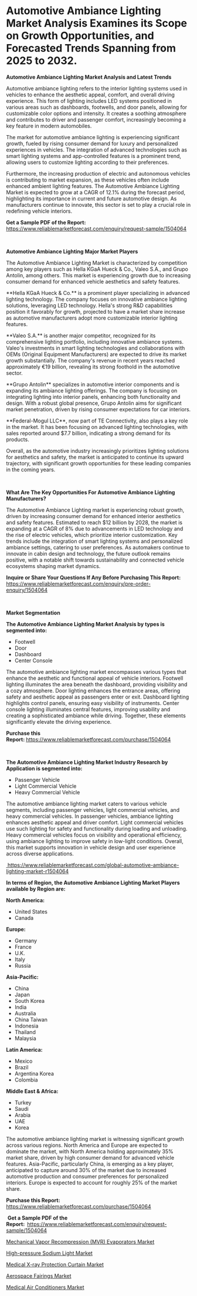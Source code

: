 <p><h1>Automotive Ambiance Lighting Market Analysis Examines its Scope on Growth Opportunities, and Forecasted Trends Spanning from 2025 to 2032.</h1></p><p><strong>Automotive Ambiance Lighting Market Analysis and Latest Trends</strong></p>
<p><p>Automotive ambiance lighting refers to the interior lighting systems used in vehicles to enhance the aesthetic appeal, comfort, and overall driving experience. This form of lighting includes LED systems positioned in various areas such as dashboards, footwells, and door panels, allowing for customizable color options and intensity. It creates a soothing atmosphere and contributes to driver and passenger comfort, increasingly becoming a key feature in modern automobiles.</p><p>The market for automotive ambiance lighting is experiencing significant growth, fueled by rising consumer demand for luxury and personalized experiences in vehicles. The integration of advanced technologies such as smart lighting systems and app-controlled features is a prominent trend, allowing users to customize lighting according to their preferences. </p><p>Furthermore, the increasing production of electric and autonomous vehicles is contributing to market expansion, as these vehicles often include enhanced ambient lighting features. The Automotive Ambiance Lighting Market is expected to grow at a CAGR of 12.1% during the forecast period, highlighting its importance in current and future automotive design. As manufacturers continue to innovate, this sector is set to play a crucial role in redefining vehicle interiors.</p></p>
<p><strong>Get a Sample PDF of the Report:&nbsp;</strong> <a href="https://www.reliablemarketforecast.com/enquiry/request-sample/1504064?utm_campaign=1899&utm_medium=2&utm_source=Github&utm_content=ia&utm_term=23032025&utm_id=automotive-ambiance-lighting">https://www.reliablemarketforecast.com/enquiry/request-sample/1504064</a></p>
<p>&nbsp;</p>
<p><strong>Automotive Ambiance Lighting Major Market Players</strong></p>
<p><p>The Automotive Ambiance Lighting Market is characterized by competition among key players such as Hella KGaA Hueck & Co., Valeo S.A., and Grupo Antolin, among others. This market is experiencing growth due to increasing consumer demand for enhanced vehicle aesthetics and safety features.</p><p>**Hella KGaA Hueck & Co.** is a prominent player specializing in advanced lighting technology. The company focuses on innovative ambiance lighting solutions, leveraging LED technology. Hella's strong R&D capabilities position it favorably for growth, projected to have a market share increase as automotive manufacturers adopt more customizable interior lighting features.</p><p>**Valeo S.A.** is another major competitor, recognized for its comprehensive lighting portfolio, including innovative ambiance systems. Valeo's investments in smart lighting technologies and collaborations with OEMs (Original Equipment Manufacturers) are expected to drive its market growth substantially. The company's revenue in recent years reached approximately €19 billion, revealing its strong foothold in the automotive sector.</p><p>**Grupo Antolin** specializes in automotive interior components and is expanding its ambiance lighting offerings. The company is focusing on integrating lighting into interior panels, enhancing both functionality and design. With a robust global presence, Grupo Antolin aims for significant market penetration, driven by rising consumer expectations for car interiors.</p><p>**Federal-Mogul LLC**, now part of TE Connectivity, also plays a key role in the market. It has been focusing on advanced lighting technologies, with sales reported around $7.7 billion, indicating a strong demand for its products.</p><p>Overall, as the automotive industry increasingly prioritizes lighting solutions for aesthetics and safety, the market is anticipated to continue its upward trajectory, with significant growth opportunities for these leading companies in the coming years.</p></p>
<p>&nbsp;</p>
<p><strong>What Are The Key Opportunities For Automotive Ambiance Lighting Manufacturers?</strong></p>
<p><p>The Automotive Ambiance Lighting market is experiencing robust growth, driven by increasing consumer demand for enhanced interior aesthetics and safety features. Estimated to reach $12 billion by 2028, the market is expanding at a CAGR of 8% due to advancements in LED technology and the rise of electric vehicles, which prioritize interior customization. Key trends include the integration of smart lighting systems and personalized ambiance settings, catering to user preferences. As automakers continue to innovate in cabin design and technology, the future outlook remains positive, with a notable shift towards sustainability and connected vehicle ecosystems shaping market dynamics.</p></p>
<p><strong>Inquire or Share Your Questions If Any Before Purchasing This Report:</strong> <a href="https://www.reliablemarketforecast.com/enquiry/pre-order-enquiry/1504064?utm_campaign=1899&utm_medium=2&utm_source=Github&utm_content=ia&utm_term=23032025&utm_id=automotive-ambiance-lighting">https://www.reliablemarketforecast.com/enquiry/pre-order-enquiry/1504064</a></p>
<p>&nbsp;</p>
<p><strong>Market Segmentation</strong></p>
<p><strong>The Automotive Ambiance Lighting Market Analysis by types is segmented into:</strong></p>
<p><ul><li>Footwell</li><li>Door</li><li>Dashboard</li><li>Center Console</li></ul></p>
<p><p>The automotive ambiance lighting market encompasses various types that enhance the aesthetic and functional appeal of vehicle interiors. Footwell lighting illuminates the area beneath the dashboard, providing visibility and a cozy atmosphere. Door lighting enhances the entrance areas, offering safety and aesthetic appeal as passengers enter or exit. Dashboard lighting highlights control panels, ensuring easy visibility of instruments. Center console lighting illuminates central features, improving usability and creating a sophisticated ambiance while driving. Together, these elements significantly elevate the driving experience.</p></p>
<p><strong>Purchase this Report:&nbsp;</strong><a href="https://www.reliablemarketforecast.com/purchase/1504064?utm_campaign=1899&utm_medium=2&utm_source=Github&utm_content=ia&utm_term=23032025&utm_id=automotive-ambiance-lighting">https://www.reliablemarketforecast.com/purchase/1504064</a></p>
<p>&nbsp;</p>
<p><strong>The Automotive Ambiance Lighting Market Industry Research by Application is segmented into:</strong></p>
<p><ul><li>Passenger Vehicle</li><li>Light Commercial Vehicle</li><li>Heavy Commercial Vehicle</li></ul></p>
<p><p>The automotive ambiance lighting market caters to various vehicle segments, including passenger vehicles, light commercial vehicles, and heavy commercial vehicles. In passenger vehicles, ambiance lighting enhances aesthetic appeal and driver comfort. Light commercial vehicles use such lighting for safety and functionality during loading and unloading. Heavy commercial vehicles focus on visibility and operational efficiency, using ambiance lighting to improve safety in low-light conditions. Overall, this market supports innovation in vehicle design and user experience across diverse applications.</p></p>
<p><a href="https://www.reliablemarketforecast.com/global-automotive-ambiance-lighting-market-r1504064?utm_campaign=1899&utm_medium=2&utm_source=Github&utm_content=ia&utm_term=23032025&utm_id=automotive-ambiance-lighting">&nbsp;https://www.reliablemarketforecast.com/global-automotive-ambiance-lighting-market-r1504064</a></p>
<p><strong>In terms of Region, the Automotive Ambiance Lighting Market Players available by Region are:</strong></p>
<p>
    <p> <strong> North America: </strong>
        <ul>
            <li>United States</li>
            <li>Canada</li>
        </ul>
        </p> 
    <p> <strong> Europe: </strong>
        <ul>
            <li>Germany</li>
            <li>France</li>
            <li>U.K.</li>
            <li>Italy</li>
            <li>Russia</li>
        </ul>
        </p> 
    <p> <strong> Asia-Pacific: </strong>
        <ul>
            <li>China</li>
            <li>Japan</li>
            <li>South Korea</li>
            <li>India</li>
            <li>Australia</li>
            <li>China Taiwan</li>
            <li>Indonesia</li>
            <li>Thailand</li>
            <li>Malaysia</li>
        </ul>
        </p> 
    <p> <strong> Latin America: </strong>
        <ul>
            <li>Mexico</li>
            <li>Brazil</li>
            <li>Argentina Korea</li>
            <li>Colombia</li>
        </ul>
        </p> 
    <p> <strong> Middle East & Africa: </strong>
        <ul>
            <li>Turkey</li>
            <li>Saudi</li>
            <li>Arabia</li>
            <li>UAE</li>
            <li>Korea</li>
        </ul>
    </p>
    </p>
<p><p>The automotive ambiance lighting market is witnessing significant growth across various regions. North America and Europe are expected to dominate the market, with North America holding approximately 35% market share, driven by high consumer demand for advanced vehicle features. Asia-Pacific, particularly China, is emerging as a key player, anticipated to capture around 30% of the market due to increased automotive production and consumer preferences for personalized interiors. Europe is expected to account for roughly 25% of the market share.</p></p>
<p><strong>Purchase this Report: </strong><a href="https://www.reliablemarketforecast.com/purchase/1504064?utm_campaign=1899&utm_medium=2&utm_source=Github&utm_content=ia&utm_term=23032025&utm_id=automotive-ambiance-lighting">https://www.reliablemarketforecast.com/purchase/1504064</a></p>
<p>&nbsp;<strong>Get a Sample PDF of the Report:&nbsp;&nbsp;</strong><a href="https://www.reliablemarketforecast.com/enquiry/request-sample/1504064?utm_campaign=1899&utm_medium=2&utm_source=Github&utm_content=ia&utm_term=23032025&utm_id=automotive-ambiance-lighting">https://www.reliablemarketforecast.com/enquiry/request-sample/1504064</a></p>
<p><strong></strong></p>
<p><p><a href="https://github.com/perbetpereir/Market-Research-Report-List-1/blob/main/mechanical-vapor-recompression-mvr-evaporators-market.md?utm_campaign=1899&utm_medium=2&utm_source=Github&utm_content=ia&utm_term=23032025&utm_id=automotive-ambiance-lighting">Mechanical Vapor Recompression (MVR) Evaporators Market</a></p><p><a href="https://github.com/ziringebrur1/Market-Research-Report-List-1/blob/main/high-pressure-sodium-light-market.md?utm_campaign=1899&utm_medium=2&utm_source=Github&utm_content=ia&utm_term=23032025&utm_id=automotive-ambiance-lighting">High-pressure Sodium Light Market</a></p><p><a href="https://github.com/rentzszaszjn/Market-Research-Report-List-1/blob/main/medical-x-ray-protection-curtain-market.md?utm_campaign=1899&utm_medium=2&utm_source=Github&utm_content=ia&utm_term=23032025&utm_id=automotive-ambiance-lighting">Medical X-ray Protection Curtain Market</a></p><p><a href="https://github.com/kevoncesya4j/Market-Research-Report-List-1/blob/main/aerospace-fairings-market.md?utm_campaign=1899&utm_medium=2&utm_source=Github&utm_content=ia&utm_term=23032025&utm_id=automotive-ambiance-lighting">Aerospace Fairings Market</a></p><p><a href="https://github.com/sitarzerpa3d/Market-Research-Report-List-1/blob/main/medical-air-conditioners-market.md?utm_campaign=1899&utm_medium=2&utm_source=Github&utm_content=ia&utm_term=23032025&utm_id=automotive-ambiance-lighting">Medical Air Conditioners Market</a></p></p>